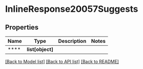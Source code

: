 # InlineResponse20057Suggests

## Properties
Name | Type | Description | Notes
------------ | ------------- | ------------- | -------------
**** | **list[object]** |  | 

[[Back to Model list]](../README.md#documentation-for-models) [[Back to API list]](../README.md#documentation-for-api-endpoints) [[Back to README]](../README.md)


